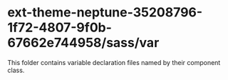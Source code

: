 # ext-theme-neptune-35208796-1f72-4807-9f0b-67662e744958/sass/var

This folder contains variable declaration files named by their component class.
